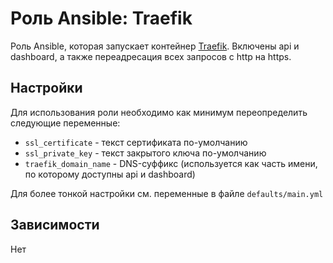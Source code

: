 # Роль Ansible: Traefik

Роль Ansible, которая запускает контейнер [Traefik](https://hub.docker.com/_/traefik?tab=tags). Включены api и dashboard, а также переадресация всех запросов с http на https.

## Настройки

Для использования роли необходимо как минимум переопределить следующие переменные:

* `ssl_certificate` - текст сертификата по-умолчанию
* `ssl_private_key` - текст закрытого ключа по-умолчанию
* `traefik_domain_name` - DNS-суффикс (используется как часть имени, по которому доступны api и dashboard)

Для более тонкой настройки см. переменные в файле `defaults/main.yml`

## Зависимости

Нет
